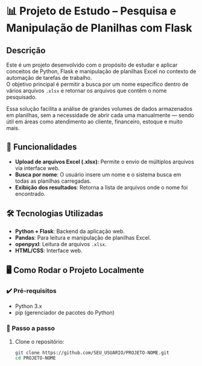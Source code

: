 # 📊 Projeto de Estudo – Pesquisa e Manipulação de Planilhas com Flask

## Descrição

Este é um projeto desenvolvido com o propósito de estudar e aplicar conceitos de Python, Flask e manipulação de planilhas Excel no contexto de automação de tarefas de trabalho.  
O objetivo principal é permitir a busca por um nome específico dentro de vários arquivos `.xlsx` e retornar os arquivos que contêm o nome pesquisado.

Essa solução facilita a análise de grandes volumes de dados armazenados em planilhas, sem a necessidade de abrir cada uma manualmente — sendo útil em áreas como atendimento ao cliente, financeiro, estoque e muito mais.

## 🚀 Funcionalidades

- **Upload de arquivos Excel (.xlsx)**: Permite o envio de múltiplos arquivos via interface web.
- **Busca por nome**: O usuário insere um nome e o sistema busca em todas as planilhas carregadas.
- **Exibição dos resultados**: Retorna a lista de arquivos onde o nome foi encontrado.

## 🛠️ Tecnologias Utilizadas

- **Python + Flask**: Backend da aplicação web.
- **Pandas**: Para leitura e manipulação de planilhas Excel.
- **openpyxl**: Leitura de arquivos `.xlsx`.
- **HTML/CSS**: Interface web.

## 🖥️ Como Rodar o Projeto Localmente

### ✔️ Pré-requisitos

- Python 3.x  
- pip (gerenciador de pacotes do Python)

### 🔧 Passo a passo

1. Clone o repositório:
   ```bash
   git clone https://github.com/SEU_USUARIO/PROJETO-NOME.git
   cd PROJETO-NOME
